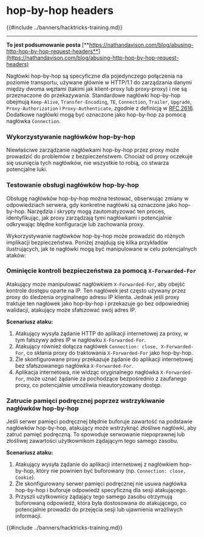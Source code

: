# hop-by-hop headers

{{#include ../banners/hacktricks-training.md}}

---

**To jest podsumowanie posta** [**https://nathandavison.com/blog/abusing-http-hop-by-hop-request-headers**](https://nathandavison.com/blog/abusing-http-hop-by-hop-request-headers)

Nagłówki hop-by-hop są specyficzne dla pojedynczego połączenia na poziomie transportu, używane głównie w HTTP/1.1 do zarządzania danymi między dwoma węzłami (takimi jak klient-proxy lub proxy-proxy) i nie są przeznaczone do przekazywania. Standardowe nagłówki hop-by-hop obejmują `Keep-Alive`, `Transfer-Encoding`, `TE`, `Connection`, `Trailer`, `Upgrade`, `Proxy-Authorization` i `Proxy-Authenticate`, zgodnie z definicją w [RFC 2616](https://tools.ietf.org/html/rfc2616#section-13.5.1). Dodatkowe nagłówki mogą być oznaczone jako hop-by-hop za pomocą nagłówka `Connection`.

### Wykorzystywanie nagłówków hop-by-hop

Niewłaściwe zarządzanie nagłówkami hop-by-hop przez proxy może prowadzić do problemów z bezpieczeństwem. Chociaż od proxy oczekuje się usunięcia tych nagłówków, nie wszystkie to robią, co stwarza potencjalne luki.

### Testowanie obsługi nagłówków hop-by-hop

Obsługę nagłówków hop-by-hop można testować, obserwując zmiany w odpowiedziach serwera, gdy konkretne nagłówki są oznaczone jako hop-by-hop. Narzędzia i skrypty mogą zautomatyzować ten proces, identyfikując, jak proxy zarządzają tymi nagłówkami i potencjalnie odkrywając błędne konfiguracje lub zachowania proxy.

Wykorzystywanie nagłówków hop-by-hop może prowadzić do różnych implikacji bezpieczeństwa. Poniżej znajdują się kilka przykładów ilustrujących, jak te nagłówki mogą być manipulowane w celu potencjalnych ataków:

### Ominięcie kontroli bezpieczeństwa za pomocą `X-Forwarded-For`

Atakujący może manipulować nagłówkiem `X-Forwarded-For`, aby obejść kontrole dostępu oparte na IP. Ten nagłówek jest często używany przez proxy do śledzenia oryginalnego adresu IP klienta. Jednak jeśli proxy traktuje ten nagłówek jako hop-by-hop i przekazuje go bez odpowiedniej walidacji, atakujący może sfałszować swój adres IP.

**Scenariusz ataku:**

1. Atakujący wysyła żądanie HTTP do aplikacji internetowej za proxy, w tym fałszywy adres IP w nagłówku `X-Forwarded-For`.
2. Atakujący również dołącza nagłówek `Connection: close, X-Forwarded-For`, co skłania proxy do traktowania `X-Forwarded-For` jako hop-by-hop.
3. Źle skonfigurowane proxy przekazuje żądanie do aplikacji internetowej bez sfałszowanego nagłówka `X-Forwarded-For`.
4. Aplikacja internetowa, nie widząc oryginalnego nagłówka `X-Forwarded-For`, może uznać żądanie za pochodzące bezpośrednio z zaufanego proxy, co potencjalnie umożliwia nieautoryzowany dostęp.

### Zatrucie pamięci podręcznej poprzez wstrzykiwanie nagłówków hop-by-hop

Jeśli serwer pamięci podręcznej błędnie buforuje zawartość na podstawie nagłówków hop-by-hop, atakujący może wstrzyknąć złośliwe nagłówki, aby zatruć pamięć podręczną. To spowoduje serwowanie niepoprawnej lub złośliwej zawartości użytkownikom żądającym tego samego zasobu.

**Scenariusz ataku:**

1. Atakujący wysyła żądanie do aplikacji internetowej z nagłówkiem hop-by-hop, który nie powinien być buforowany (np. `Connection: close, Cookie`).
2. Źle skonfigurowany serwer pamięci podręcznej nie usuwa nagłówka hop-by-hop i buforuje odpowiedź specyficzną dla sesji atakującego.
3. Przyszli użytkownicy żądający tego samego zasobu otrzymują buforowaną odpowiedź, która była dostosowana do atakującego, co potencjalnie prowadzi do przejęcia sesji lub ujawnienia wrażliwych informacji.

{{#include ../banners/hacktricks-training.md}}
